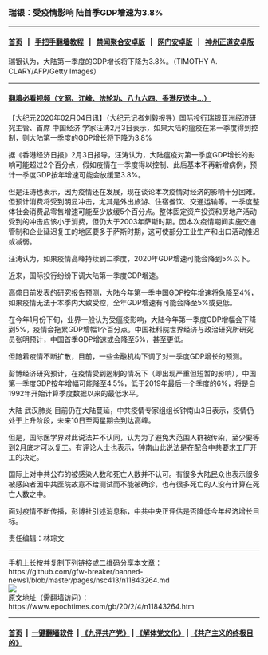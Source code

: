 ### 瑞银：受疫情影响 陆首季GDP增速为3.8%
------------------------

#### [首页](https://github.com/gfw-breaker/banned-news1/blob/master/README.md) &nbsp;&nbsp;|&nbsp;&nbsp; [手把手翻墙教程](https://github.com/gfw-breaker/guides/wiki) &nbsp;&nbsp;|&nbsp;&nbsp; [禁闻聚合安卓版](https://github.com/gfw-breaker/bn-android) &nbsp;&nbsp;|&nbsp;&nbsp; [网门安卓版](https://github.com/oGate2/oGate) &nbsp;&nbsp;|&nbsp;&nbsp; [神州正道安卓版](https://github.com/SzzdOgate/update) 



<div><img alt="" class="aligncenter wp-post-image" src="https://i.epochtimes.com/assets/uploads/2012/12/1212132345561758-600x400.jpg"/>
<div class="red16 caption">
 瑞银认为，大陆第一季度的GDP增长将下降为3.8%。（TIMOTHY A. CLARY/AFP/Getty Images）
</div>
</div><hr/>

#### [翻墙必看视频（文昭、江峰、法轮功、八九六四、香港反送中...）](https://github.com/gfw-breaker/banned-news1/blob/master/pages/link3.md)

<div><p>
 【大纪元2020年02月04日讯】（大纪元记者刘毅报导）国际投行瑞银亚洲经济研究主管、首席
 <ok href="https://www.epochtimes.com/gb/tag/%E4%B8%AD%E5%9B%BD%E7%BB%8F%E6%B5%8E.html">
  中国经济
 </ok>
 学家汪涛2月3日表示，如果大陆的瘟疫在第一季度得到控制，则大陆第一季度的GDP增长将下降为3.8%
</p>
<p>
 据《香港经济日报》2月3日报导，汪涛认为，大陆瘟疫对第一季度GDP增长的影响可能超过2个百分点，假如疫情在一季度得以控制、此后基本不再新增病例，预计一季度GDP按年增速可能会放缓至3.8%。
</p>
<p>
 但是汪涛也表示，因为疫情还在发展，现在谈论本次疫情对经济的影响十分困难。但预计消费将受到明显冲击，尤其是外出旅游、住宿餐饮、交通运输等。一季度整体社会消费品零售增速可能至少放缓5个百分点。整体固定资产投资和房地产活动受到的冲击应该小于消费，但仍大于2003年萨斯时期。因本次疫情期间实施交通管制和企业延迟复工的地区要多于萨斯时期，这可使部分工业生产和出口活动推迟或减弱。
</p>
<p>
 汪涛认为，如果疫情高峰持续到二季度，2020年GDP增速可能会降到5%以下。
</p>
<p>
 近来，国际投行纷纷下调大陆第一季度GDP增速。
</p>
<p>
 高盛日前发表的研究报告预测，大陆今年第一季中国GDP按年增速将急降至4%，如果疫情无法于本季内大致受控，全年GDP增速有可能会降至5%或更低。
</p>
<p>
 在今年1月份下旬，业界一般认为受瘟疫影响，大陆今年第一季度GDP增幅会下降到5%，疫情会拖累GDP增幅1个百分点。中国社科院世界经济与政治研究所研究员张明预计，中国首季GDP增速或会降至5%，甚至更低。
</p>
<p>
 但随着疫情不断扩散，目前，一些金融机构下调了对一季度GDP增长的预测。
</p>
<p>
 彭博经济研究预计，在疫情受到遏制的情况下（即出现严重但短暂的影响），中国第一季度GDP按年增幅可能降至4.5%，低于2019年最后一个季度的6%，将是自1992年开始计算季度数据以来的最低水平。
</p>
<p>
 大陆
 <ok href="https://www.epochtimes.com/gb/tag/%E6%AD%A6%E6%B1%89%E8%82%BA%E7%82%8E.html">
  武汉肺炎
 </ok>
 目前仍在大陆蔓延，中共疫情专家组组长钟南山3日表示，疫情仍处于上升阶段，未来10日至两星期会到达高峰。
</p>
<p>
 但是，国际医学界对此说法并不认同，认为为了避免大范围人群被传染，至少要等到2月底才可以复工。有评论人士也表示，钟南山此说法是在配合中共要求工厂开工的决定。
</p>
<p>
 国际上对中共公布的被感染人数和死亡人数并不认可。有很多大陆民众也表示很多被感染者因中共医院故意不给测试而不能被确诊，也有很多死亡的人没有计算在死亡人数之中。
</p>
<p>
 面对疫情不断传播，彭博社引述消息称，中共中央正评估是否降低今年经济增长目标。
</p>
<p>
 责任编辑：林琮文
</p>
</div>
<hr/>
手机上长按并复制下列链接或二维码分享本文章：<br/>
https://github.com/gfw-breaker/banned-news1/blob/master/pages/nsc413/n11843264.md <br/>
<a href='https://github.com/gfw-breaker/banned-news1/blob/master/pages/nsc413/n11843264.md'><img src='https://github.com/gfw-breaker/banned-news1/blob/master/pages/nsc413/n11843264.md.png'/></a> <br/>
原文地址（需翻墙访问）：https://www.epochtimes.com/gb/20/2/4/n11843264.htm


------------------------
#### [首页](https://github.com/gfw-breaker/banned-news1/blob/master/README.md) &nbsp;|&nbsp; [一键翻墙软件](https://github.com/gfw-breaker/nogfw/blob/master/README.md) &nbsp;| [《九评共产党》](https://github.com/gfw-breaker/9ping.md/blob/master/README.md#九评之一评共产党是什么) | [《解体党文化》](https://github.com/gfw-breaker/jtdwh.md/blob/master/README.md) | [《共产主义的终极目的》](https://github.com/gfw-breaker/gczydzjmd.md/blob/master/README.md)


<img src='http://gfw-breaker.win/banned-news/pages/nsc413/n11843264.md' width='0px' height='0px'/>